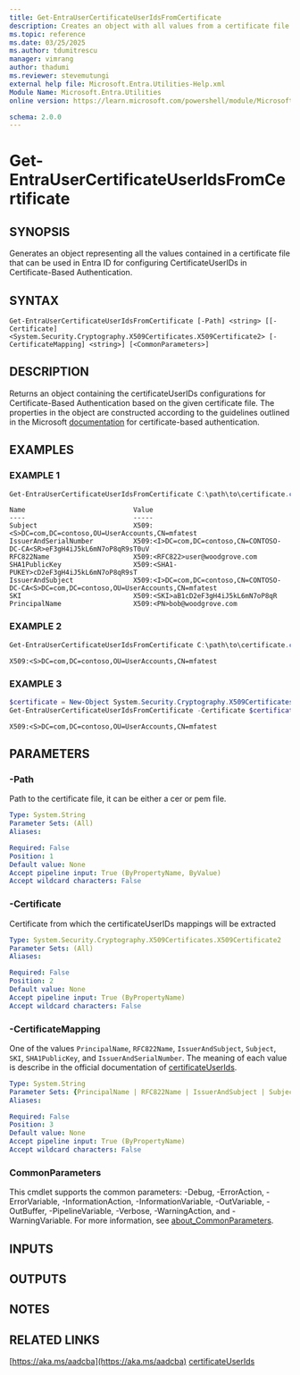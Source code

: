 ```yaml
---
title: Get-EntraUserCertificateUserIdsFromCertificate
description: Creates an object with all values from a certificate file for configuring CertificateUserIDs in Entra ID
ms.topic: reference
ms.date: 03/25/2025
ms.author: tdumitrescu
manager: vimrang
author: thadumi
ms.reviewer: stevemutungi
external help file: Microsoft.Entra.Utilities-Help.xml
Module Name: Microsoft.Entra.Utilities
online version: https://learn.microsoft.com/powershell/module/Microsoft.Entra.Utilities/Get-EntraUserCertificateUserIdsFromCertificate

schema: 2.0.0
---
```


# Get-EntraUserCertificateUserIdsFromCertificate

## SYNOPSIS
Generates an object representing all the values contained in a certificate file that can be used in Entra ID for configuring CertificateUserIDs in Certificate-Based Authentication.

## SYNTAX
```syntax
Get-EntraUserCertificateUserIdsFromCertificate [-Path] <string> [[-Certificate] <System.Security.Cryptography.X509Certificates.X509Certificate2> [-CertificateMapping] <string>] [<CommonParameters>]
```
## DESCRIPTION

Returns an object containing the certificateUserIDs configurations for Certificate-Based Authentication based on the given certificate file. The properties in the object are constructed according to the guidelines outlined in the Microsoft [documentation](https://learn.microsoft.com/en-us/entra/identity/authentication/concept-certificate-based-authentication-certificateuserids
) for certificate-based authentication.

## EXAMPLES

### EXAMPLE 1
```powershell
Get-EntraUserCertificateUserIdsFromCertificate C:\path\to\certificate.cer
```

```Output
Name                           Value
----                           -----
Subject                        X509:<S>DC=com,DC=contoso,OU=UserAccounts,CN=mfatest
IssuerAndSerialNumber          X509:<I>DC=com,DC=contoso,CN=CONTOSO-DC-CA<SR>eF3gH4iJ5kL6mN7oP8qR9sT0uV
RFC822Name                     X509:<RFC822>user@woodgrove.com
SHA1PublicKey                  X509:<SHA1-PUKEY>cD2eF3gH4iJ5kL6mN7oP8qR9sT
IssuerAndSubject               X509:<I>DC=com,DC=contoso,CN=CONTOSO-DC-CA<S>DC=com,DC=contoso,OU=UserAccounts,CN=mfatest
SKI                            X509:<SKI>aB1cD2eF3gH4iJ5kL6mN7oP8qR
PrincipalName                  X509:<PN>bob@woodgrove.com
```

### EXAMPLE 2
```powershell
Get-EntraUserCertificateUserIdsFromCertificate C:\path\to\certificate.cer -CertificateMapping Subject
```

```Output
X509:<S>DC=com,DC=contoso,OU=UserAccounts,CN=mfatest
```

### EXAMPLE 3
```powershell
$certificate = New-Object System.Security.Cryptography.X509Certificates.X509Certificate2 -ArgumentList $certBytes
Get-EntraUserCertificateUserIdsFromCertificate -Certificate $certificate -CertificateMapping Subject
```

```Output
X509:<S>DC=com,DC=contoso,OU=UserAccounts,CN=mfatest
```

## PARAMETERS
### -Path

Path to the certificate file, it can be either a cer or pem file.

```yaml
Type: System.String
Parameter Sets: (All)
Aliases:

Required: False
Position: 1
Default value: None
Accept pipeline input: True (ByPropertyName, ByValue)
Accept wildcard characters: False
```
### -Certificate
Certificate from which the certificateUserIDs mappings will be extracted

```yaml
Type: System.Security.Cryptography.X509Certificates.X509Certificate2
Parameter Sets: (All)
Aliases:

Required: False
Position: 2
Default value: None
Accept pipeline input: True (ByPropertyName)
Accept wildcard characters: False
```

### -CertificateMapping
One of the values `PrincipalName`, `RFC822Name`, `IssuerAndSubject`, `Subject`, `SKI`, `SHA1PublicKey`, and `IssuerAndSerialNumber`.
The meaning of each value is describe in the official documentation of [certificateUserIds](https://learn.microsoft.com/entra/identity/authentication/concept-certificate-based-authentication-certificateuserids). 

```yaml
Type: System.String
Parameter Sets: {PrincipalName | RFC822Name | IssuerAndSubject | Subject | SKI | SHA1PublicKey | IssuerAndSerialNumber}
Aliases:

Required: False
Position: 3
Default value: None
Accept pipeline input: True (ByPropertyName)
Accept wildcard characters: False
```

### CommonParameters

This cmdlet supports the common parameters: -Debug, -ErrorAction, -ErrorVariable, -InformationAction, -InformationVariable, -OutVariable, -OutBuffer, -PipelineVariable, -Verbose, -WarningAction, and -WarningVariable. For more information, see [about_CommonParameters](http://go.microsoft.com/fwlink/?LinkID=113216).

## INPUTS

## OUTPUTS

## NOTES

## RELATED LINKS

[https://aka.ms/aadcba](https://aka.ms/aadcba)
[certificateUserIds](https://learn.microsoft.com/en-us/entra/identity/authentication/concept-certificate-based-authentication-certificateuserids)

